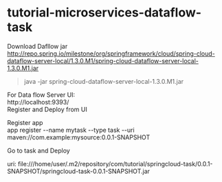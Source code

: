 # tutorial-microservices-dataflow-task

Download Dafllow jar <br>
http://repo.spring.io/milestone/org/springframework/cloud/spring-cloud-dataflow-server-local/1.3.0.M1/spring-cloud-dataflow-server-local-1.3.0.M1.jar <br>

> java -jar spring-cloud-dataflow-server-local-1.3.0.M1.jar <br>

For Data flow Server UI: <br>
http://localhost:9393/ <br>
Register and Deploy from UI <br>

Register app <br>
app register --name mytask --type task --uri maven://com.example:mysource:0.0.1-SNAPSHOT <br>

Go to task and Deploy <br>

uri: file:///home/user/.m2/repository/com/tutorial/springcloud-task/0.0.1-SNAPSHOT/springcloud-task-0.0.1-SNAPSHOT.jar <br>
